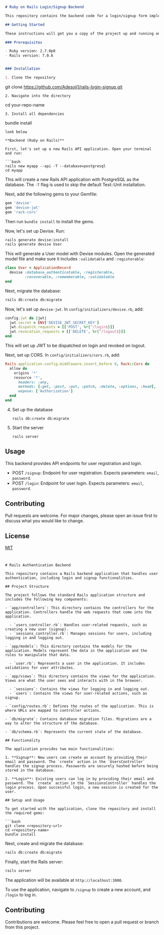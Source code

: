 
```markdown
# Ruby on Rails Login/Signup Backend

This repository contains the backend code for a login/signup form implemented using Ruby on Rails.

## Getting Started

These instructions will get you a copy of the project up and running on your local machine for development and testing purposes.

### Prerequisites

- Ruby version: 2.7.0p0 
- Rails version: 7.0.6


### Installation

1. Clone the repository
   ```
   git clone   https://github.com/Adesoji1/rails-login-signup.git
   ```
2. Navigate into the directory
   ```
   cd your-repo-name
   ```
3. Install all dependencies
   ```
   bundle install
   ```
look below

**Backend (Ruby on Rails)**

First, let's set up a new Rails API application. Open your terminal and run:

```bash
rails new myapp --api -T --database=postgresql
cd myapp
```

This will create a new Rails API application with PostgreSQL as the database. The `-T` flag is used to skip the default Test::Unit installation.

Next, add the following gems to your Gemfile:

```ruby
gem 'devise'
gem 'devise-jwt'
gem 'rack-cors'
```

Then run `bundle install` to install the gems.

Now, let's set up Devise. Run:

```bash
rails generate devise:install
rails generate devise User
```

This will generate a User model with Devise modules. Open the generated model file and make sure it includes `:validatable` and `:registerable`:

```ruby
class User < ApplicationRecord
  devise :database_authenticatable, :registerable,
         :recoverable, :rememberable, :validatable
end
```

Next, migrate the database:

```bash
rails db:create db:migrate
```

Now, let's set up `devise-jwt`. In `config/initializers/devise.rb`, add:

```ruby
config.jwt do |jwt|
  jwt.secret = ENV['DEVISE_JWT_SECRET_KEY']
  jwt.dispatch_requests = [['POST', %r{^/login$}]]
  jwt.revocation_requests = [['DELETE', %r{^/logout$}]]
end
```

This will set up JWT to be dispatched on login and revoked on logout.

Next, set up CORS. In `config/initializers/cors.rb`, add:

```ruby
Rails.application.config.middleware.insert_before 0, Rack::Cors do
  allow do
    origins '*'
    resource '*',
      headers: :any,
      methods: [:get, :post, :put, :patch, :delete, :options, :head],
      expose: ['Authorization']
  end
end
```



4. Set up the database
   ```
   rails db:create db:migrate
   ```
5. Start the server
   ```
   rails server
   ```

## Usage

This backend provides API endpoints for user registration and login. 

- POST `/signup`: Endpoint for user registration. Expects parameters: `email`, `password`.
- POST `/login`: Endpoint for user login. Expects parameters: `email`, `password`.

## Contributing

Pull requests are welcome. For major changes, please open an issue first to discuss what you would like to change.

## License

[MIT](https://choosealicense.com/licenses/mit/)
```


# Rails Authentication Backend

This repository contains a Rails backend application that handles user authentication, including login and signup functionalities.

## Project Structure

The project follows the standard Rails application structure and includes the following key components:

- `app/controllers`: This directory contains the controllers for the application. Controllers handle the web requests that come into the application.

  - `users_controller.rb`: Handles user-related requests, such as creating a new user (signup).
  - `sessions_controller.rb`: Manages sessions for users, including logging in and logging out.

- `app/models`: This directory contains the models for the application. Models represent the data in the application and the rules to manipulate that data.

  - `user.rb`: Represents a user in the application. It includes validations for user attributes.

- `app/views`: This directory contains the views for the application. Views are what the user sees and interacts with in the browser.

  - `sessions`: Contains the views for logging in and logging out.
  - `users`: Contains the views for user-related actions, such as signup.

- `config/routes.rb`: Defines the routes of the application. This is where URLs are mapped to controller actions.

- `db/migrate`: Contains database migration files. Migrations are a way to alter the structure of the database.

- `db/schema.rb`: Represents the current state of the database.

## Functionality

The application provides two main functionalities:

1. **Signup**: New users can create an account by providing their email and password. The `create` action in the `UsersController` handles the signup process. Passwords are securely hashed before being stored in the database.

2. **Login**: Existing users can log in by providing their email and password. The `create` action in the `SessionsController` handles the login process. Upon successful login, a new session is created for the user.

## Setup and Usage

To get started with the application, clone the repository and install the required gems:

```bash
git clone <repository-url>
cd <repository-name>
bundle install
```

Next, create and migrate the database:

```bash
rails db:create db:migrate
```

Finally, start the Rails server:

```bash
rails server
```

The application will be available at `http://localhost:3000`.

To use the application, navigate to `/signup` to create a new account, and `/login` to log in.

## Contributing

Contributions are welcome. Please feel free to open a pull request or branch from this project.

## 
